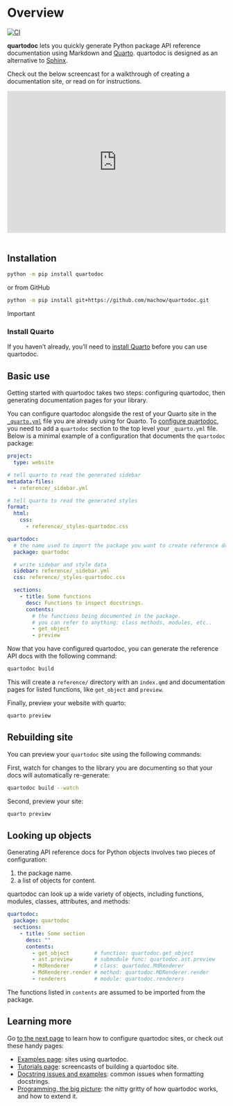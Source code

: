 # Overview


[![CI](https://github.com/machow/quartodoc/actions/workflows/ci.yml/badge.svg)](https://github.com/machow/quartodoc/actions/workflows/ci.yml)

**quartodoc** lets you quickly generate Python package API reference
documentation using Markdown and [Quarto](https://quarto.org). quartodoc
is designed as an alternative to
[Sphinx](https://www.sphinx-doc.org/en/master/).

Check out the below screencast for a walkthrough of creating a
documentation site, or read on for instructions.

<div style="position: relative; padding-bottom: 64.5933014354067%; height: 0;">

<iframe src="https://www.loom.com/embed/fb4eb736848e470b8409ba46b514e2ed?sid=31db7652-43c6-4474-bab3-19dea2170775" frameborder="0" webkitallowfullscreen mozallowfullscreen allowfullscreen style="position: absolute; top: 0; left: 0; width: 100%; height: 100%;">

</iframe>

</div>

<br>

## Installation

``` bash
python -m pip install quartodoc
```

or from GitHub

``` bash
python -m pip install git+https://github.com/machow/quartodoc.git
```

> [!IMPORTANT]
>
> ### Install Quarto
>
> If you haven’t already, you’ll need to [install
> Quarto](https://quarto.org/docs/get-started/) before you can use
> quartodoc.

## Basic use

Getting started with quartodoc takes two steps: configuring quartodoc,
then generating documentation pages for your library.

You can configure quartodoc alongside the rest of your Quarto site in
the
[`_quarto.yml`](https://quarto.org/docs/projects/quarto-projects.html)
file you are already using for Quarto. To [configure
quartodoc](https://machow.github.io/quartodoc/get-started/basic-docs.html#site-configuration),
you need to add a `quartodoc` section to the top level your
`_quarto.yml` file. Below is a minimal example of a configuration that
documents the `quartodoc` package:

<!-- Starter Template -->

``` yaml
project:
  type: website

# tell quarto to read the generated sidebar
metadata-files:
  - reference/_sidebar.yml

# tell quarto to read the generated styles
format:
  html:
    css:
      - reference/_styles-quartodoc.css

quartodoc:
  # the name used to import the package you want to create reference docs for
  package: quartodoc

  # write sidebar and style data
  sidebar: reference/_sidebar.yml
  css: reference/_styles-quartodoc.css

  sections:
    - title: Some functions
      desc: Functions to inspect docstrings.
      contents:
        # the functions being documented in the package.
        # you can refer to anything: class methods, modules, etc..
        - get_object
        - preview
```

Now that you have configured quartodoc, you can generate the reference
API docs with the following command:

``` bash
quartodoc build
```

This will create a `reference/` directory with an `index.qmd` and
documentation pages for listed functions, like `get_object` and
`preview`.

Finally, preview your website with quarto:

``` bash
quarto preview
```

## Rebuilding site

You can preview your `quartodoc` site using the following commands:

First, watch for changes to the library you are documenting so that your
docs will automatically re-generate:

``` bash
quartodoc build --watch
```

Second, preview your site:

``` bash
quarto preview
```

## Looking up objects

Generating API reference docs for Python objects involves two pieces of
configuration:

1.  the package name.
2.  a list of objects for content.

quartodoc can look up a wide variety of objects, including functions,
modules, classes, attributes, and methods:

``` yaml
quartodoc:
  package: quartodoc
  sections:
    - title: Some section
      desc: ""
      contents:
        - get_object        # function: quartodoc.get_object
        - ast.preview       # submodule func: quartodoc.ast.preview
        - MdRenderer        # class: quartodoc.MdRenderer
        - MdRenderer.render # method: quartodoc.MDRenderer.render
        - renderers         # module: quartodoc.renderers
```

The functions listed in `contents` are assumed to be imported from the
package.

## Learning more

Go [to the next
page](https://machow.github.io/quartodoc/get-started/basic-docs.html) to
learn how to configure quartodoc sites, or check out these handy pages:

- [Examples
  page](https://machow.github.io/quartodoc/examples/index.html): sites
  using quartodoc.
- [Tutorials
  page](https://machow.github.io/quartodoc/tutorials/index.html):
  screencasts of building a quartodoc site.
- [Docstring issues and
  examples](https://machow.github.io/quartodoc/get-started/docstring-examples.html):
  common issues when formatting docstrings.
- [Programming, the big
  picture](https://machow.github.io/quartodoc/get-started/dev-big-picture.html):
  the nitty gritty of how quartodoc works, and how to extend it.
